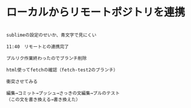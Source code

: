 # ローカルからリモートポジトリを連携
~~~~~~~~~~~~~~~~~~~~~~~

sublimeの設定のせいか、青文字で見にくい

11:40　リモートとの連携完了

プルリク作業終わったのでブランチ削除

html使ってfetchの確認（fetch-test2のブランチ）

衝突させてみる

編集→コミット→プッシュ→さっきの文編集→プルのテスト
（この文を書き換える→書き換えた）